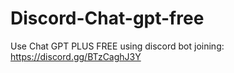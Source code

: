 # Discord-Chat-gpt-free
Use Chat GPT PLUS FREE using discord bot joining: https://discord.gg/BTzCaghJ3Y







                                                                                                           